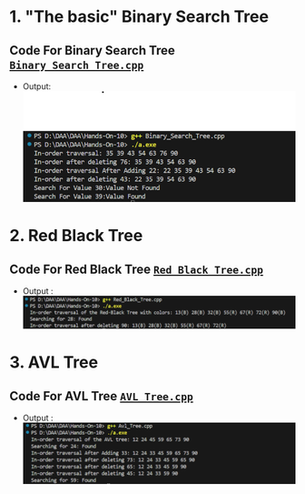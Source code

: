 # 1. "The basic" Binary Search Tree
## Code For  Binary Search Tree [`Binary_Search_Tree.cpp`](/Hands-On-10/Binary_Search_Tree.cpp)
* Output:</br>![`Binary_Search_Output.png`](/Hands-On-10/Binary_Search_Output.png)
# 2. Red Black Tree
##  Code For  Red Black Tree [`Red_Black_Tree.cpp`](/Hands-On-10/Red_Black_Tree.cpp)
* Output :</br>![`Red_Black_Tree.png`](/Hands-On-10/Red_Black_Output.png)
# 3. AVL Tree
## Code For AVL Tree [`AVL_Tree.cpp`](/Hands-On-10/Avl_Tree.cpp)
* Output :</br>![`AVL_Tree.png`](/Hands-On-10/Avl_Tree.png)